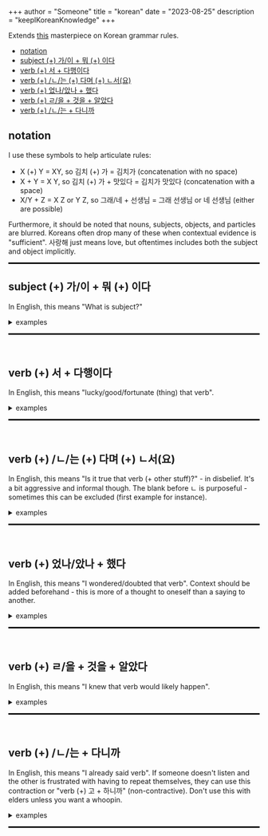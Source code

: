 +++
author = "Someone"
title = "korean"
date = "2023-08-25"
description = "keeplKoreanKnowledge"
+++

Extends [this](http://www.koreangrammaticalforms.com/) masterpiece on Korean grammar rules.
<!--more-->

- [notation](#notation)
- [subject (+) 가/이 + 뭐 (+) 이다](#subject--가이--뭐--이다)
- [verb (+) 서 + 다행이다](#verb--서--다행이다)
- [verb (+) /ㄴ/는 (+) 다며 (+) ㄴ서(요)](#verb--ㄴ는--다며--ㄴ서요)
- [verb (+) 었나/았나 + 했다](#verb--었나았나--했다)
- [verb (+) ㄹ/을 + 것을 + 알았다](#verb--ㄹ을--것을--알았다)
- [verb (+) /ㄴ/는 + 다니까](#verb--ㄴ는--다니까)

## notation

I use these symbols to help articulate rules:
- X (+) Y = XY, so 김치 (+) 가 = 김치가 (concatenation with no space)
- X + Y = X Y, so 김치 (+) 가 + 맛있다 = 김치가 맛있다 (concatenation with a space)
- X/Y + Z = X Z or Y Z, so 그래/네 + 선생님 = 그래 선생님 or 네 선생님 (either are possible)

Furthermore, it should be noted that nouns, subjects, objects, and particles are blurred. Koreans often drop many of these when contextual evidence is "sufficient". 사랑해 just means love, but oftentimes includes both the subject and object implicitly.

<hr style="border:1.5px solid black">

## subject (+) 가/이 + 뭐 (+) 이다

In English, this means "What is subject?" 

<details>
<summary> examples </summary>

- 이것이 뭐예요? 
- Informal, polite way of saying: "What is this thing?"


+ 김치가 뭐야?
+ Informal, casual way of saying: "What is Kimchi?"


- 수학이 뭐입니까?
- Formal, polite way of saying: "What is math?"
</details>
<hr style="border:1.5px solid black">
<br>

## verb (+) 서 + 다행이다

In English, this means "lucky/good/fortunate (thing) that verb".

<details>
<summary> examples </summary>

- 우리는 윤서가 김치를 만들어서 다행이에요.
- Informal, polite way of saying: "We're fortunate that Yunseo made kimchi."


+ 나연이가 학교에서 기하학을 공부해서 다행입니다.
+ Formal, polite way of saying: "It's lucky Nayeon studied geometry in school."


- 동한, 엄마가 없어(서) 다행이야. 진짜... 
- Informal, casual way of saying: "Donghan, it's really lucky Mom isn't here." 
</details>
<hr style="border:1.5px solid black"> 
<br>

## verb (+) /ㄴ/는 (+) 다며 (+) ㄴ서(요)

In English, this means "Is it true that verb (+ other stuff)?" - in disbelief. It's a bit aggressive and informal though. The blank before ㄴ is purposeful - sometimes this can be excluded (first example for instance).

<details>
<summary> examples </summary>

- 현서, 김치가 없다며? 
- Hyunseo, is Kimchi gone?


+ 아버지 - 제 학교를 위해서 돈이 있다면서요?
+ Dad - is there *really* money for my school?


- 소문아... 오늘 도서관에 공부하러 간다며, 아직도 여기에 있어?
- Hey So Mun... today you said you were going to the library to study, but you're still here?
</details>
<hr style="border:1.5px solid black">
<br>

## verb (+) 었나/았나 + 했다

In English, this means "I wondered/doubted that verb". Context should be added beforehand - this is more of a thought to oneself than a saying to another.

<details>
<summary> examples </summary>

- 백종원은 이승원과 싸웠을 때, 그는 그의 결혼이 실수였나 생각했다.
- When Baek Jongwon and Lee Seungwon fought, Baek Jongwon doubted their marriage.


+ 보미는 어젯밤 자고 있을 때, (그녀는) 정말로 미국에서 그녀의 가족 없이 살 수도 있었나 생각했다.
+ When Bomi was sleeping last night, she wondered if she could have really lived in the United States without her family.


- 침을 맞아서 다 나았나 했는데 일어날 때 허리가 아직 아프다. 
- I got acupuncture and thought I was getting better, but my back still hurts when I wake up.
</details>
<hr style="border:1.5px solid black">
<br>

## verb (+) ㄹ/을 + 것을 + 알았다

In English, this means "I knew that verb would likely happen".

<details>
<summary> examples </summary>

* 헨리는 안나랑 첫 키스를 했을 때 이미 결혼할 것을 알았다.
* Henry already knew he would get married when he kissed Anna for the first time.


- 은아는 서준이 정말 안 좋은 궁수라는 것을 알았지만 그녀는 그에게 말하고 싶지 않았다.
- Euna knew that Seojun was a really bad archer, but she didn't want to tell him. 


+ 내가 떨어질 것을 미리 알고 있었어.
+ I already knew that I would fail.
</details>
<hr style="border:1.5px solid black">
<br>

## verb (+) /ㄴ/는 + 다니까

In English, this means "I already said verb". If someone doesn't listen and the other is frustrated with having to repeat themselves, they can use this contraction or "verb (+) 고 + 하니까" (non-contractive). Don't use this with elders unless you want a whoopin.

<details>
<summary> examples </summary>

+ 사람 1: 빨리 가자. 사람 2: 알겠어 - 잠깐만 (but they take forever). 사람 1: 야 - 빨리 가자니까!
+ Person 1: Let's go quickly. Person 2: Alright - give me a second. Person 1: Hey - I already told you let's go!


* 아이: 엄마, 김치찌 먹었어. 엄마: 아직 배고파?. 아이: 엄마... 난 먹었다니까. 엄마: *아이를 떼리다*
* Kid: Mom, I ate Kimchi stew. Mom: Are you still hungry? Kid: Mom.. I told you I already ate. Mom: *Slaps kid*


+ 아내: 이 것은 우리의 크리스마스 나무야! 남편: 이 것뭐야? 아내: 우리의 크리스마스 나무라니까...
+ Wife: This is our Christmas tree! Husband: What is this? Wife: I told you already - it's our Christmas tree...
</details>
<hr style="border:1.5px solid black">
<br>